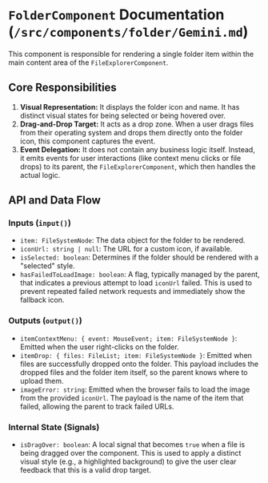 # `FolderComponent` Documentation (`/src/components/folder/Gemini.md`)

This component is responsible for rendering a single folder item within the main content area of the `FileExplorerComponent`.

## Core Responsibilities

1.  **Visual Representation:** It displays the folder icon and name. It has distinct visual states for being selected or being hovered over.
2.  **Drag-and-Drop Target:** It acts as a drop zone. When a user drags files from their operating system and drops them directly onto the folder icon, this component captures the event.
3.  **Event Delegation:** It does not contain any business logic itself. Instead, it emits events for user interactions (like context menu clicks or file drops) to its parent, the `FileExplorerComponent`, which then handles the actual logic.

## API and Data Flow

### Inputs (`input()`)

-   `item: FileSystemNode`: The data object for the folder to be rendered.
-   `iconUrl: string | null`: The URL for a custom icon, if available.
-   `isSelected: boolean`: Determines if the folder should be rendered with a "selected" style.
-   `hasFailedToLoadImage: boolean`: A flag, typically managed by the parent, that indicates a previous attempt to load `iconUrl` failed. This is used to prevent repeated failed network requests and immediately show the fallback icon.

### Outputs (`output()`)

-   `itemContextMenu: { event: MouseEvent; item: FileSystemNode }`: Emitted when the user right-clicks on the folder.
-   `itemDrop: { files: FileList; item: FileSystemNode }`: Emitted when files are successfully dropped onto the folder. This payload includes the dropped files and the folder item itself, so the parent knows where to upload them.
-   `imageError: string`: Emitted when the browser fails to load the image from the provided `iconUrl`. The payload is the name of the item that failed, allowing the parent to track failed URLs.

### Internal State (Signals)

-   `isDragOver: boolean`: A local signal that becomes `true` when a file is being dragged over the component. This is used to apply a distinct visual style (e.g., a highlighted background) to give the user clear feedback that this is a valid drop target.